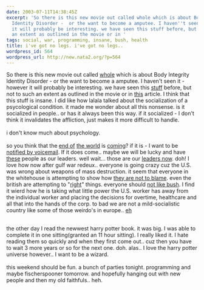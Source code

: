 ```yaml
---
date: 2003-07-11T14:38:45Z
excerpt: 'So there is this new movie out called whole which is about Body Integrity
  Identity Disorder -  or the want to become a amputee. I haven''t seen it - however
  it will probably be interesting. we have seen this stuff before, but not to such
  an extent as outlined in the movie or in '
tags: social, war, programming, insane, bush, health
title: i've got no legs. i've got no legs..
wordpress_id: 564
wordpress_url: http://new.nata2.org/?p=564
---
```


So there is this new movie out called <a href="http://www.filmthreat.com/Reviews.asp?Id=4629">whole</a> which is about Body Integrity Identity Disorder -  or the want to become a amputee. I haven't seen it - however it will probably be interesting. we have seen this <A href="http://www.cutoffmyfeet.com/main.html">stuff</a> before, but not to such an extent as outlined in the movie or in <a href="http://slate.msn.com/id/2085402/">this</a> article. I think that this stuff is insane. I did like how lalala talked about the socialization of a psycological condition. it made me wonder about all this nonsense. is it socialized in people.. or has it always been this way. if it socialized - I don't think it invalidates the affliction, just makes it more difficult to handle. <br/><br/>i don't know much about psychology. <br/><br/>so you think that the <a href="http://www.cnn.com/2003/HEALTH/07/11/sars/index.html">end of</a> <a href="http://news.bbc.co.uk/2/hi/3056921.stm">the world</a> is <a href="http://www.religioustolerance.org/end_wrl3.htm#not">coming</a>? if it is - I want to be <a href="http://abcnews.go.com/wire/US/ap20030711_76.html">notified by voicemail</a>. If it does come.. maybe we will be lucky and have <a href="http://headlines.agapepress.org/archive/7/afa/102003a.asp">these</a> people as our leaders. well wait... those are our <a href="http://www.onpointradio.org/content/2002/09/20/0912bush140.jpg">leaders now</a>. doh! I love how now after gulf war redeux.. everyone is going crazy cuz the U.S. was wrong about weapons of mass destruction. it seem that everyone in the whitehouse is attempting to show how <a href="http://www.boston.com/dailynews/192/world/Bush_and_Rice_say_CIA_cleared_:.shtml">they are not to blame</a>. even the british are attempting to "<a href="http://www.thescotsman.co.uk/index.cfm?id=752202003">right</a>" things. everyone should <a href="http://www.msnbc.com/news/937427.asp?0cv=CB10">not like bush</a>. I find it wierd how he is taking what little power the U.S. worker has away from the individual worker and placing the decisions for overtime, healthcare and all that into the hands of the corp. to bad we are not a mild-socialistic country like some of those weirdo's in europe.. <a href="http://news.bbc.co.uk/2/hi/europe/3056413.stm">eh</a><br/><br/>


the other day I read the newwest harry potter book. it was big. I was able to complete it in one sitting(granted an 11 hour sitting). I really liked it. I hate reading them so quickly and when they first come out.. cuz then you have to wait 3 more years or so for the next one. doh. alas.. I love the harry potter universe however.. I want to be a wizard. <br/><br/>this weekend should be fun. a bunch of parties tonight. programming and maybe fischerspooner tomorrow. and hopefully hanging out with new people and then my old faithfuls.. heh. 
